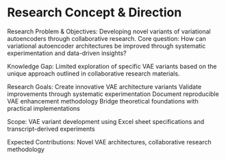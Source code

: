 # Research Concept & Direction

Research Problem & Objectives:
Developing novel variants of variational autoencoders through collaborative research. Core question: How can variational autoencoder architectures be improved through systematic experimentation and data-driven insights?

Knowledge Gap:
Limited exploration of specific VAE variants based on the unique approach outlined in collaborative research materials.

Research Goals:
Create innovative VAE architecture variants
Validate improvements through systematic experimentation
Document reproducible VAE enhancement methodology
Bridge theoretical foundations with practical implementations

Scope: VAE variant development using Excel sheet specifications and transcript-derived experiments

Expected Contributions: Novel VAE architectures, collaborative research methodology